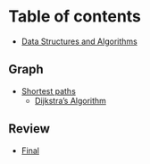 # Table of contents

* [Data Structures and Algorithms](README.md)

## Graph

* [Shortest paths](graph/shortest-paths/README.md)
  * [Dijkstra’s Algorithm](graph/shortest-paths/dijkstras-algorithm.md)

## Review

* [Final](review/final.md)

